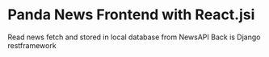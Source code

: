 # Panda News Frontend with React.jsi

Read news fetch and stored in local database from NewsAPI
Back is Django restframework

